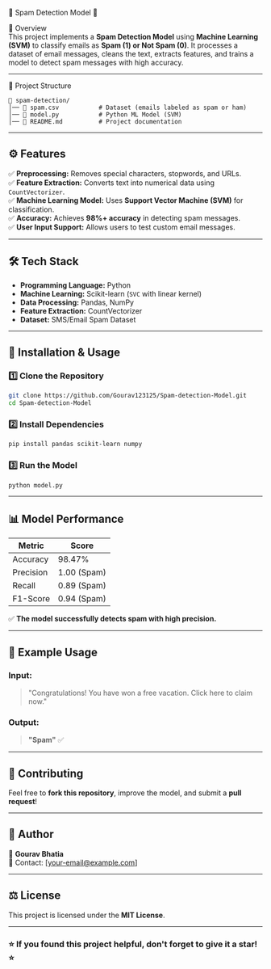 📧 Spam Detection Model 🚀  

 📌 Overview  
This project implements a **Spam Detection Model** using **Machine Learning (SVM)** to classify emails as **Spam (1) or Not Spam (0)**. It processes a dataset of email messages, cleans the text, extracts features, and trains a model to detect spam messages with high accuracy.  

---

 📂 Project Structure  
```
📁 spam-detection/
│── 📄 spam.csv           # Dataset (emails labeled as spam or ham)
│── 📄 model.py           # Python ML Model (SVM)
│── 📄 README.md          # Project documentation
```

---

## ⚙️ Features  
✅ **Preprocessing:** Removes special characters, stopwords, and URLs.  
✅ **Feature Extraction:** Converts text into numerical data using `CountVectorizer`.  
✅ **Machine Learning Model:** Uses **Support Vector Machine (SVM)** for classification.  
✅ **Accuracy:** Achieves **98%+ accuracy** in detecting spam messages.  
✅ **User Input Support:** Allows users to test custom email messages.  

---

## 🛠️ Tech Stack  
- **Programming Language:** Python  
- **Machine Learning:** Scikit-learn (`SVC` with linear kernel)  
- **Data Processing:** Pandas, NumPy  
- **Feature Extraction:** CountVectorizer  
- **Dataset:** SMS/Email Spam Dataset  

---

## 🚀 Installation & Usage  

### 1️⃣ **Clone the Repository**  
```sh
git clone https://github.com/Gourav123125/Spam-detection-Model.git
cd Spam-detection-Model
```

### 2️⃣ **Install Dependencies**  
```sh
pip install pandas scikit-learn numpy
```

### 3️⃣ **Run the Model**  
```sh
python model.py
```

---

## 📊 Model Performance  
| Metric       | Score |
|-------------|-------|
| Accuracy    | 98.47% |
| Precision   | 1.00 (Spam) |
| Recall      | 0.89 (Spam) |
| F1-Score    | 0.94 (Spam) |

✅ **The model successfully detects spam with high precision.**  

---

## 📝 Example Usage  
### **Input:**  
> "Congratulations! You have won a free vacation. Click here to claim now."  
### **Output:**  
> **"Spam"** ✅  

---

## 🤝 Contributing  
Feel free to **fork this repository**, improve the model, and submit a **pull request**!  

---

## 📌 Author  
👤 **Gourav Bhatia**  
📧 Contact: [your-email@example.com]  

---

## ⚖️ License  
This project is licensed under the **MIT License**.  

---

### ⭐ **If you found this project helpful, don't forget to give it a star!** ⭐

